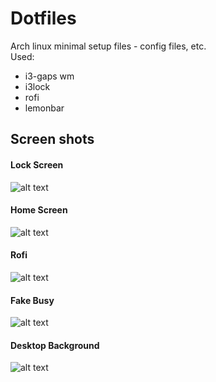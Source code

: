 # Dotfiles 
Arch linux minimal setup files - config files, etc.
<br>
Used:
<br>
* i3-gaps wm
* i3lock
* rofi
* lemonbar

## Screen shots ##

#### Lock Screen ####
![alt text](https://github.com/akhilcjacob/dotfiles/blob/master/Screenshot%20from%202017-06-28%2020-53-37.png)

#### Home Screen ####
![alt text](https://github.com/akhilcjacob/dotfiles/blob/master/Screenshot%20from%202017-06-28%2021-20-06.png)

#### Rofi ####
![alt text](https://github.com/akhilcjacob/dotfiles/blob/master/Screenshot%20from%202017-06-28%2021-21-28.png)

#### Fake Busy ####
![alt text](https://github.com/akhilcjacob/dotfiles/blob/master/Screenshot%20from%202017-06-28%2021-31-45.png)

#### Desktop Background ####
![alt text](https://github.com/akhilcjacob/dotfiles/blob/master/465311.jpg)
